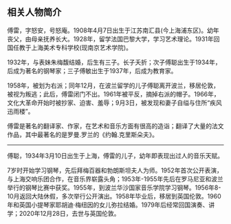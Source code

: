 ## 相关人物简介



傅雷，字怒安，号怒庵。1908年4月7日出生于江苏南汇县(今上海浦东区)。幼年丧父，由母亲抚养长大。1928年，留学法国巴黎大学，学习艺术理论。1931年回国任教于上海美术专科学校(现南京艺术学院)。

1932年，与表妹朱梅馥结婚，后生有三子。长子夭折；次子傅聪出生于1934年，后成为著名的钢琴家；三子傅敏出生于1937年，后成为教育家。

1958年，被划为右派；同年12月，在波兰留学的儿子傅聪离开波兰，移居伦敦，被视为叛逃；此后，傅雷闭门不出。1961年被平反，摘掉右派的帽子。1966年，文化大革命开始时被抄家、迫害、羞辱；9月3日，被发现和妻子自缢与住所“疾风迅雨楼”。

傅雷是著名的翻译家、作家，在艺术和音乐方面有很高的造诣；翻译了大量的法文作品，其中最著名的是罗曼.罗兰的《约翰.克里斯朵夫》。

---

傅聪，1934年3月10日出生于上海，傅雷的儿子，幼年即表现出过人的音乐天赋。

7岁时开始学习钢琴，先后拜梅百器和勃朗斯坦夫人为师。1952年首次公开表演，与上海交响乐团合作，在音乐界崭露头角；1953年-1955年先后在罗马尼亚和波兰举行的钢琴比赛中获奖。1955年，到波兰华沙国家音乐学院学习钢琴。1956年8-10月返回大陆休假，多次举行公开演出。1958年毕业后，移居到英国伦敦。1960年和英国小提琴家耶胡迪·梅纽因的女儿弥拉结婚。1979年后经常回国演奏、讲学；2020年12月28日，去世与英国伦敦。









